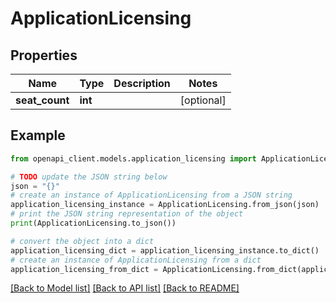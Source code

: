 # ApplicationLicensing


## Properties

Name | Type | Description | Notes
------------ | ------------- | ------------- | -------------
**seat_count** | **int** |  | [optional] 

## Example

```python
from openapi_client.models.application_licensing import ApplicationLicensing

# TODO update the JSON string below
json = "{}"
# create an instance of ApplicationLicensing from a JSON string
application_licensing_instance = ApplicationLicensing.from_json(json)
# print the JSON string representation of the object
print(ApplicationLicensing.to_json())

# convert the object into a dict
application_licensing_dict = application_licensing_instance.to_dict()
# create an instance of ApplicationLicensing from a dict
application_licensing_from_dict = ApplicationLicensing.from_dict(application_licensing_dict)
```
[[Back to Model list]](../README.md#documentation-for-models) [[Back to API list]](../README.md#documentation-for-api-endpoints) [[Back to README]](../README.md)


